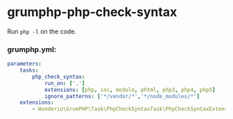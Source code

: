 # grumphp-php-check-syntax

Run `php -l` on the code.

### grumphp.yml:
````yml
parameters:
    tasks:
        php_check_syntax:
            run_on: ['.']
            extensions: [php, inc, module, phtml, php3, php4, php5]
            ignore_patterns: ['*/vendor/*','*/node_modules/*']
    extensions:
        - Wunderio\GrumPHP\Task\PhpCheckSyntaxTask\PhpCheckSyntaxExtensionLoader
````
